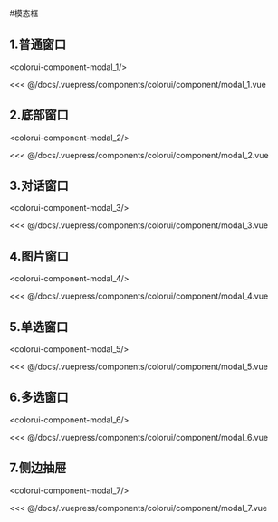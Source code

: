 #模态框

## 1.普通窗口

<baseComponent-codeBox
  title=""
  description=""
  onlineLink="">
  <colorui-component-modal_1/>
  <!-- 这里直接设置 引入的展示代码 ；注意引入代码一定不能缩进！！！否则不能生效！-->
  <highlight-code slot="codeText" lang="vue">
<<< @/docs/.vuepress/components/colorui/component/modal_1.vue
  </highlight-code>
</baseComponent-codeBox>


## 2.底部窗口

<baseComponent-codeBox
  title=""
  description=""
  onlineLink="">
  <colorui-component-modal_2/>
  <!-- 这里直接设置 引入的展示代码 ；注意引入代码一定不能缩进！！！否则不能生效！-->
  <highlight-code slot="codeText" lang="vue">
<<< @/docs/.vuepress/components/colorui/component/modal_2.vue
  </highlight-code>
</baseComponent-codeBox>

## 3.对话窗口

<baseComponent-codeBox
  title=""
  description=""
  onlineLink="">
  <colorui-component-modal_3/>
  <!-- 这里直接设置 引入的展示代码 ；注意引入代码一定不能缩进！！！否则不能生效！-->
  <highlight-code slot="codeText" lang="vue">
<<< @/docs/.vuepress/components/colorui/component/modal_3.vue
  </highlight-code>
</baseComponent-codeBox>

## 4.图片窗口

<baseComponent-codeBox
  title=""
  description=""
  onlineLink="">
  <colorui-component-modal_4/>
  <!-- 这里直接设置 引入的展示代码 ；注意引入代码一定不能缩进！！！否则不能生效！-->
  <highlight-code slot="codeText" lang="vue">
<<< @/docs/.vuepress/components/colorui/component/modal_4.vue
  </highlight-code>
</baseComponent-codeBox>

## 5.单选窗口

<baseComponent-codeBox
  title=""
  description=""
  onlineLink="">
  <colorui-component-modal_5/>
  <!-- 这里直接设置 引入的展示代码 ；注意引入代码一定不能缩进！！！否则不能生效！-->
  <highlight-code slot="codeText" lang="vue">
<<< @/docs/.vuepress/components/colorui/component/modal_5.vue
  </highlight-code>
</baseComponent-codeBox>

## 6.多选窗口

<baseComponent-codeBox
  title=""
  description=""
  onlineLink="">
  <colorui-component-modal_6/>
  <!-- 这里直接设置 引入的展示代码 ；注意引入代码一定不能缩进！！！否则不能生效！-->
  <highlight-code slot="codeText" lang="vue">
<<< @/docs/.vuepress/components/colorui/component/modal_6.vue
  </highlight-code>
</baseComponent-codeBox>

## 7.侧边抽屉

<baseComponent-codeBox
  title=""
  description=""
  onlineLink="">
  <colorui-component-modal_7/>
  <!-- 这里直接设置 引入的展示代码 ；注意引入代码一定不能缩进！！！否则不能生效！-->
  <highlight-code slot="codeText" lang="vue">
<<< @/docs/.vuepress/components/colorui/component/modal_7.vue
  </highlight-code>
</baseComponent-codeBox>